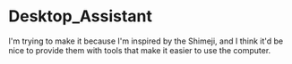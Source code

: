 # Desktop_Assistant
 I'm trying to make it because I'm inspired by the Shimeji, and I think it'd be nice to provide them with tools that make it easier to use the computer.
